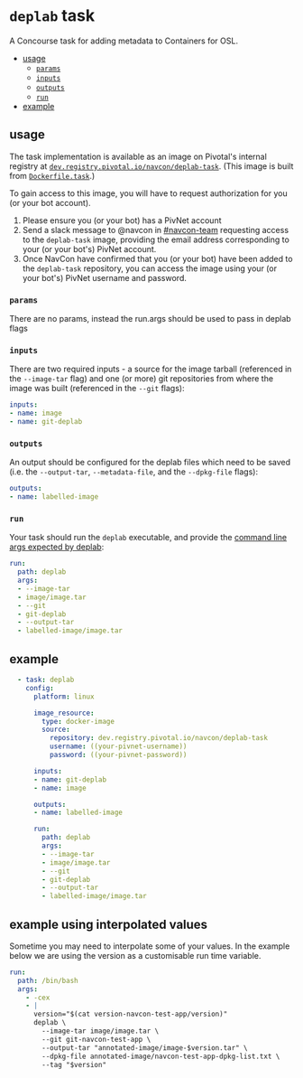 # `deplab` task

A Concourse task for adding metadata to Containers for OSL.

<!-- toc -->

- [usage](#usage)
  * [`params`](#params)
  * [`inputs`](#inputs)
  * [`outputs`](#outputs)
  * [`run`](#run)
- [example](#example)

<!-- tocstop -->

## usage

The task implementation is available as an image on Pivotal's internal registry at
[`dev.registry.pivotal.io/navcon/deplab-task`](https://dev.registry.pivotal.io/harbor/projects/15/repositories). (This
image is built from [`Dockerfile.task`](Dockerfile.task).)

To gain access to this image, you will have to request authorization for you (or your bot account).

1. Please ensure you (or your bot) has a PivNet account
1. Send a slack message to @navcon in [#navcon-team](https://app.slack.com/client/T024LQKAS/CFUA5BXV5/thread/C2Y1X7ZAN-1572563183.022900) requesting access to the `deplab-task` image, providing the email address corresponding to your (or your bot's) PivNet account.
1. Once NavCon have confirmed that you (or your bot) have been added to the `deplab-task` repository, you can access the image using your (or your bot's) PivNet username and password.

### `params`

There are no params, instead the run.args should be used to pass in deplab flags

### `inputs`

There are two required inputs - a source for the image tarball (referenced in the `--image-tar` flag) and one (or more) git repositories from where the image was built (referenced in the `--git` flags):

```yaml
inputs:
- name: image
- name: git-deplab
```

### `outputs`

An output should be configured for the deplab files which need to be saved (i.e. the `--output-tar`, `--metadata-file`, and the `--dpkg-file` flags):

```yaml
outputs:
- name: labelled-image
```

### `run`

Your task should run the `deplab` executable, and provide the [command line args expected by deplab](README.md):

```yaml
run:
  path: deplab
  args:
  - --image-tar
  - image/image.tar
  - --git
  - git-deplab
  - --output-tar
  - labelled-image/image.tar
```

## example

```yaml
  - task: deplab
    config:
      platform: linux

      image_resource:
        type: docker-image
        source:
          repository: dev.registry.pivotal.io/navcon/deplab-task
          username: ((your-pivnet-username))
          password: ((your-pivnet-password))

      inputs:
      - name: git-deplab
      - name: image

      outputs:
      - name: labelled-image

      run:
        path: deplab
        args:
        - --image-tar
        - image/image.tar
        - --git
        - git-deplab
        - --output-tar
        - labelled-image/image.tar
```


## example using interpolated values
 
Sometime you may need to interpolate some of your values.  In the example below we are using the version as a 
customisable run time variable.

```yaml
run:
  path: /bin/bash
  args:
    - -cex
    - |
      version="$(cat version-navcon-test-app/version)"
      deplab \
        --image-tar image/image.tar \
        --git git-navcon-test-app \
        --output-tar "annotated-image/image-$version.tar" \
        --dpkg-file annotated-image/navcon-test-app-dpkg-list.txt \
        --tag "$version"
```